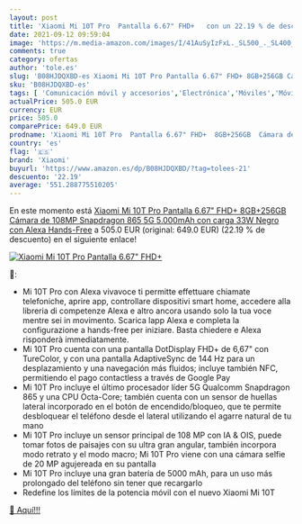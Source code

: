 ```yaml
---
layout: post
title: 'Xiaomi Mi 10T Pro  Pantalla 6.67" FHD+   con un 22.19 % de descuento'
date: 2021-09-12 09:59:04
image: 'https://m.media-amazon.com/images/I/41AuSyIzFxL._SL500_._SL400_.jpg'
comments: true
category: ofertas
author: 'tole.es'
slug: 'B08HJDQXBD-es Xiaomi Mi 10T Pro Pantalla 6.67" FHD+ 8GB+256GB Cámara de...'
sku: 'B08HJDQXBD-es'
tags: [ 'Comunicación móvil y accesorios','Electrónica','Móviles','Móviles y smartphones libres','alexa','xiaomi', ]
actualPrice: 505.0 EUR
currency: EUR
price: 505.0
comparePrice: 649.0 EUR
prodname: 'Xiaomi Mi 10T Pro  Pantalla 6.67" FHD+  8GB+256GB  Cámara de 108MP  Snapdragon 865 5G  5.000mAh con carga 33W  Negro  con Alexa Hands-Free'
country: 'es'
flag: '🇪🇸'
brand: 'Xiaomi'
buyurl: 'https://www.amazon.es/dp/B08HJDQXBD/?tag=tolees-21'
descuento: '22.19'
average: '551.288775510205'
---
```


En este momento está [Xiaomi Mi 10T Pro  Pantalla 6.67" FHD+  8GB+256GB  Cámara de 108MP  Snapdragon 865 5G  5.000mAh con carga 33W  Negro  con Alexa Hands-Free](https://www.amazon.es/dp/B08HJDQXBD/?tag=tolees-21) a 505.0 EUR (original: 649.0 EUR) (22.19 %  de descuento) en el siguiente enlace!

[![Xiaomi Mi 10T Pro  Pantalla 6.67" FHD+  ](https://m.media-amazon.com/images/I/41AuSyIzFxL._SL500_._SL400_.jpg)](https://www.amazon.es/dp/B08HJDQXBD/?tag=tolees-21)

🔎:

- Mi 10T Pro con Alexa vivavoce ti permitte effettuare chiamate telefoniche, aprire app, controllare dispositivi smart home, accedere alla libreria di competenze Alexa e altro ancora usando solo la tua voce mentre sei in movimento. Scarica lapp Alexa e completa la configurazione a hands-free per iniziare. Basta chiedere e Alexa risponderà immediatamente.
- Mi 10T Pro cuenta con una pantalla DotDisplay FHD+ de 6,67" con TureColor, y con una pantalla AdaptiveSync de 144 Hz para un desplazamiento y una navegación más fluidos; incluye también NFC, permitiendo el pago contactless a través de Google Pay
- Mi 10T Pro incluye el último procesador líder 5G Qualcomm Snapdragon 865 y una CPU Octa-Core; también cuenta con un sensor de huellas lateral incorporado en el botón de encendido/bloqueo, que te permite desbloquear el teléfono desde el lateral utilizando el agarre natural de tu mano
- Mi 10T Pro incluye un sensor principal de 108 MP con IA & OIS, puede tomar fotos de paisajes con su ultra gran angular, también incorpora modo retrato y el modo macro; Mi 10T Pro viene con una cámara selfie de 20 MP agujereada en su pantalla
- Mi 10T Pro incluye una gran batería de 5000 mAh, para un uso más prolongado del teléfono sin tener que recargarlo
- Redefine los límites de la potencia móvil con el nuevo Xiaomi Mi 10T

[🛒 Aquí!!!](https://www.amazon.es/dp/B08HJDQXBD/?tag=tolees-21)
